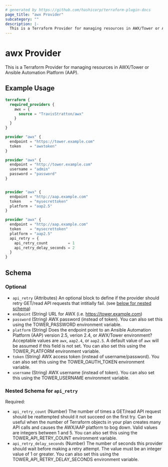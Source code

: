 ```yaml
---
# generated by https://github.com/hashicorp/terraform-plugin-docs
page_title: "awx Provider"
subcategory: ""
description: |-
  This is a Terraform Provider for managing resources in AWX/Tower or Ansible Automation Platform (AAP).
---
```


# awx Provider

This is a Terraform Provider for managing resources in AWX/Tower or Ansible Automation Platform (AAP).

## Example Usage

```terraform
terraform {
  required_providers {
    awx = {
      source = "TravisStratton/awx"
    }
  }
}

provider "awx" {
  endpoint = "https://tower.example.com"
  token    = "awxtoken"
}

provider "awx" {
  endpoint = "http://tower.example.com"
  username = "admin"
  password = "password"
}


provider "awx" {
  endpoint = "http://aap.example.com"
  token    = "mysecrettoken"
  platform = "aap2.5"
}

provider "awx" {
  endpoint = "http://aap.example.com"
  token    = "mysecrettoken"
  platform = "aap2.5"
  api_retry = {
    api_retry_count         = 1
    api_retry_delay_seconds = 2
  }
}
```

<!-- schema generated by tfplugindocs -->
## Schema

### Optional

- `api_retry` (Attributes) An optional block to define if the provider should retry GET/read API requests that intitially fail. (see [below for nested schema](#nestedatt--api_retry))
- `endpoint` (String) URL for AWX (i.e. https://tower.example.com)
- `password` (String) AWX password (instead of token). You can also set this using the TOWER_PASSWORD environment variable.
- `platform` (String) Does the endpoint point to an Ansible Automation Platform (AAP) version 2.5, verion 2.4, or AWX/Tower environment? Acceptable values are `awx`, `aap2.4`, or `aap2.5`. A default value of `awx` will be assumed if this field is not set. You can also set this using the TOWER_PLATFORM environment variable.
- `token` (String) AWX access token (instead of username/password). You can also set this using the TOWER_OAUTH_TOKEN environment variable.
- `username` (String) AWX username (instead of token). You can also set this using the TOWER_USERNAME environment variable.

<a id="nestedatt--api_retry"></a>
### Nested Schema for `api_retry`

Required:

- `api_retry_count` (Number) The number of times a GET/read API request should be reattempted should it not succeed on the first try. Can be useful when the number of Terraform objects in your plan creates many API calls and causes the AWX/AAP platform to bog down. Valid values are integers between 1 and 5. You can also set this using the TOWER_API_RETRY_COUNT environment variable.
- `api_retry_delay_seconds` (Number) The number of seconds this provider should wait before making a retry attempt. The value must be an integer value of 1 or greater. You can also set this using the TOWER_API_RETRY_DELAY_SECONDS environment variable.
